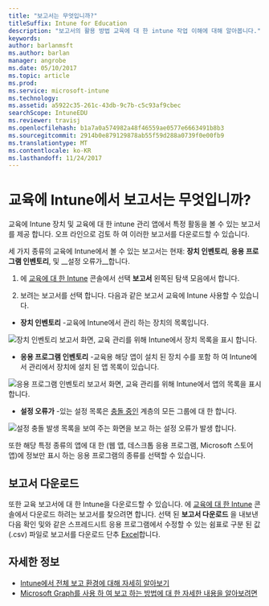 ```yaml
---
title: "보고서는 무엇입니까?"
titleSuffix: Intune for Education
description: "보고서의 활용 방법 교육에 대 한 intune 작업 이해에 대해 알아봅니다."
keywords: 
author: barlanmsft
ms.author: barlan
manager: angrobe
ms.date: 05/10/2017
ms.topic: article
ms.prod: 
ms.service: microsoft-intune
ms.technology: 
ms.assetid: a5922c35-261c-43db-9c7b-c5c93af9cbec
searchScope: IntuneEDU
ms.reviewer: travisj
ms.openlocfilehash: b1a7a0a574982a48f46559ae0577e6663491b8b3
ms.sourcegitcommit: 2914b0e879129878ab55f59d288a0739f0e00fb9
ms.translationtype: MT
ms.contentlocale: ko-KR
ms.lasthandoff: 11/24/2017
---
```

# <a name="what-are-reports-in-intune-for-education"></a>교육에 Intune에서 보고서는 무엇입니까?

교육에 Intune 장치 및 교육에 대 한 intune 관리 앱에서 특정 활동을 볼 수 있는 보고서를 제공 합니다. 오프 라인으로 검토 하 여 이러한 보고서를 다운로드할 수 있습니다.

세 가지 종류의 교육에 Intune에서 볼 수 있는 보고서는 현재: __장치 인벤토리__, __응용 프로그램 인벤토리__, 및 __설정 오류가__합니다.

1. 에 [교육에 대 한 Intune](https://intuneeducation.portal.azure.com) 콘솔에서 선택 **보고서** 왼쪽된 탐색 모음에서 합니다.

2. 보려는 보고서를 선택 합니다. 다음과 같은 보고서 교육에 Intune 사용할 수 있습니다.

  * **장치 인벤토리** -교육에 Intune에서 관리 하는 장치의 목록입니다.

  ![장치 인벤토리 보고서 화면, 교육 관리를 위해 Intune에서 장치 목록을 표시 합니다.](./media/reports-001-device-inventory.png)

  * **응용 프로그램 인벤토리** -교육용 해당 앱이 설치 된 장치 수를 포함 하 여 Intune에서 관리에서 장치에 설치 된 앱 목록이 있습니다.

  ![응용 프로그램 인벤토리 보고서 화면, 교육 관리를 위해 Intune에서 앱의 목록을 표시 합니다.](./media/reports-002-app-inventory.png)

  * **설정 오류가** -있는 설정 목록은 [충돌 중인](settings-inheritance.md) 계층의 모든 그룹에 대 한 합니다.

  ![설정 충돌 발생 목록을 보여 주는 화면을 보고 하는 설정 오류가 발생 합니다.](./media/reports-003-settings-error.png)

  또한 해당 특정 종류의 앱에 대 한 (웹 앱, 데스크톱 응용 프로그램, Microsoft 스토어 앱)에 정보만 표시 하는 응용 프로그램의 종류를 선택할 수 있습니다.

## <a name="download-reports"></a>보고서 다운로드

또한 교육 보고서에 대 한 Intune을 다운로드할 수 있습니다. 에 [교육에 대 한 Intune](https://intuneeducation.portal.azure.com) 콘솔에서 다운로드 하려는 보고서를 찾으려면 합니다. 선택 된 **보고서 다운로드** 을 내보낸 다음 확인 및와 같은 스프레드시트 응용 프로그램에서 수정할 수 있는 쉼표로 구분 된 값 (.csv) 파일로 보고서를 다운로드 단추 [Excel](https://support.office.com/article/Import-or-export-text-txt-or-csv-files-5250ac4c-663c-47ce-937b-339e391393ba)합니다.

## <a name="find-out-more"></a>자세한 정보

- [Intune에서 전체 보고 환경에 대해 자세히 알아보기](https://docs.microsoft.com/intune/deploy-use/understand-microsoft-intune-operations-by-using-reports)
- [Microsoft Graph를 사용 하 여 보고 하는 방법에 대 한 자세한 내용을 알아보려면](https://developer.microsoft.com/graph/docs/overview/overview)
